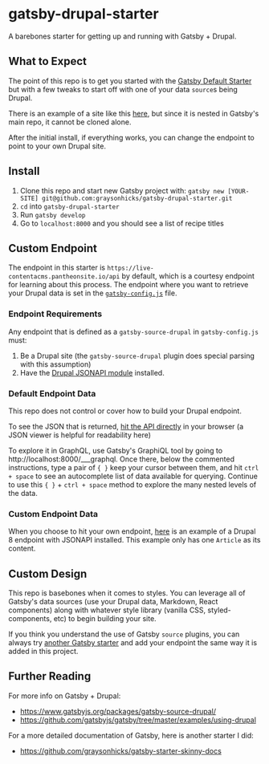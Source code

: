 # gatsby-drupal-starter
A barebones starter for getting up and running with Gatsby + Drupal.

## What to Expect
The point of this repo is to get you started with the [Gatsby Default Starter](https://github.com/gatsbyjs/gatsby-starter-default) but with a few tweaks to start off with one of your data `source`s being Drupal.

There is an example of a site like this [here](https://github.com/gatsbyjs/gatsby/tree/master/examples/using-drupal), but since it is nested in Gatsby's main repo, it cannot be cloned alone.

After the initial install, if everything works, you can change the endpoint to point to your own Drupal site.

## Install

1. Clone this repo and start new Gatsby project with: `gatsby new [YOUR-SITE] git@github.com:graysonhicks/gatsby-drupal-starter.git`
2. `cd` into `gatsby-drupal-starter`
3. Run `gatsby develop`
4. Go to `localhost:8000` and you should see a list of recipe titles

## Custom Endpoint

The endpoint in this starter is `https://live-contentacms.pantheonsite.io/api` by default, which is a courtesy endpoint for learning about this process.  The endpoint where you want to retrieve your Drupal data is set in the [`gatsby-config.js`](gatsby-config.js) file.

### Endpoint Requirements

Any endpoint that is defined as a `gatsby-source-drupal` in `gatsby-config.js` must:

1. Be a Drupal site (the `gatsby-source-drupal` plugin does special parsing with this assumption)
2. Have the [Drupal JSONAPI module](https://www.drupal.org/project/jsonapi) installed.

### Default Endpoint Data

This repo does not control or cover how to build your Drupal endpoint.  

To see the JSON that is returned, [hit the API directly](https://live-contentacms.pantheonsite.io/api) in your browser (a JSON viewer is helpful for readability here)

To explore it in GraphQL, use Gatsby's GraphiQL tool by going to http://localhost:8000/___graphql.  Once there, below the commented instructions, type a pair of `{ }` keep your cursor between them, and hit `ctrl + space` to see an autocomplete list of data available for querying.  Continue to use this `{ }` + `ctrl + space` method to explore the many nested levels of the data.

### Custom Endpoint Data

When you choose to hit your own endpoint, [here](http://dev-gatsby-drupal.pantheonsite.io/jsonapi/) is an example of a Drupal 8 endpoint with JSONAPI installed.  This example only has one `Article` as its content.

## Custom Design

This repo is basebones when it comes to styles.  You can leverage all of Gatsby's data sources (use your Drupal data, Markdown, React components) along with whatever style library (vanilla CSS, styled-components, etc) to begin building your site.

If you think you understand the use of Gatsby `source` plugins, you can always try [another Gatsby starter](https://www.gatsbyjs.org/docs/gatsby-starters/#gatsby-starters) and add your endpoint the same way it is added in this project.

## Further Reading
For more info on Gatsby + Drupal:
- https://www.gatsbyjs.org/packages/gatsby-source-drupal/
- https://github.com/gatsbyjs/gatsby/tree/master/examples/using-drupal

For a more detailed documentation of Gatsby, here is another starter I did:
- https://github.com/graysonhicks/gatsby-starter-skinny-docs